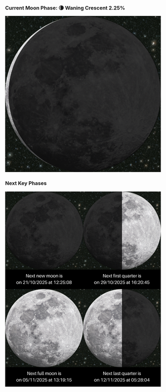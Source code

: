 ### Current Moon Phase: 🌘 Waning Crescent 2.25%
![Moon Phase](moonphase.png)
### Next Key Phases
![Gallery](gallery.png)